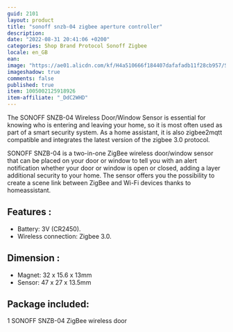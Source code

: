 ```yaml
---
guid: 2101
layout: product
title: "sonoff snzb-04 zigbee aperture controller"
description:
date: "2022-08-31 20:41:06 +0200"
categories: Shop Brand Protocol Sonoff Zigbee
locale: en_GB
ean:
image: "https://ae01.alicdn.com/kf/H4a510666f184407dafafadb11f28cb957/Sonoff-kit-pont-Zigbee-SNZB-01-SNZB-04-commutateur-sans-fil-capteur-de-temp-rature-et.jpg_640x640.jpg"
imageshadow: true
comments: false
published: true
item: 1005002125918926
item-affiliate: "_DdC2WHD"
---
```


The SONOFF SNZB-04 Wireless Door/Window Sensor is essential for knowing who is entering and leaving your home, so it is most often used as part of a smart security system. As a home assistant, it is also zigbee2mqtt compatible and integrates the latest version of the zigbee 3.0 protocol.

SONOFF SNZB-04 is a two-in-one ZigBee wireless door/window sensor that can be placed on your door or window to tell you with an alert notification whether your door or window is open or closed, adding a layer additional security to your home. The sensor offers you the possibility to create a scene link between ZigBee and Wi-Fi devices thanks to homeassistant.

## Features :
- Battery: 3V (CR2450).
- Wireless connection: Zigbee 3.0.

## Dimension :
- Magnet: 32 x 15.6 x 13mm
- Sensor: 47 x 27 x 13.5mm

## Package included:
1 SONOFF SNZB-04 ZigBee wireless door
